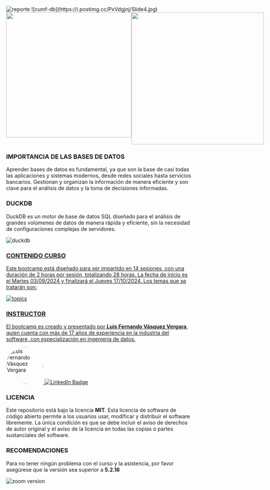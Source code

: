 
<img src="https://upload.wikimedia.org/wikipedia/commons/thumb/1/13/SoftServe_logo_2017.svg/179px-SoftServe_logo_2017.svg.png?20220507181101" alt="reporte" border="0"/>
![cumf-db](https://i.postimg.cc/PxVdgjnj/Slide4.jpg)

<div style="display: flex; justify-content: space-between;"> <img width="340" src="https://github-readme-stats.vercel.app/api?username=codingupmyfuture&count_private=true&show_icons=true&theme=react" /> <img width="359" src="https://streak-stats.demolab.com/?user=codingupmyfuture&theme=react" /> </div>

### **IMPORTANCIA DE LAS BASES DE DATOS**

Aprender bases de datos es fundamental, ya que son la base de casi todas las aplicaciones y sistemas modernos, desde redes sociales hasta servicios bancarios. Gestionan y organizan la información de manera eficiente y son clave para el análisis de datos y la toma de decisiones informadas.
### **DUCKDB**

DuckDB es un motor de base de datos SQL diseñado para el análisis de grandes volúmenes de datos de manera rápida y eficiente, sin la necesidad de configuraciones complejas de servidores.

![duckdb](https://miro.medium.com/v2/resize:fit:950/1*_ujkoMQbD__1sa7U0rzINw.png)<a href="https://github.com/codingupmyfuture/github-stats"/>
### **CONTENIDO CURSO**

Este bootcamp está diseñado para ser impartido en 14 sesiones, con una duración de 2 horas por sesión, totalizando 28 horas. La fecha de inicio es el Martes 03/09/2024 y finalizará el Jueves 17/10/2024. Los temas que se tratarán son:

![topics](https://i.postimg.cc/QxGh606S/cumf-bd.png)
### **INSTRUCTOR**

El bootcamp es creado y presentado por **Luis Fernando Vásquez Vergara**, quien cuenta con más de 17 años de experiencia en la industria del software, con especialización en ingeniería de datos.

<img src="https://media.licdn.com/dms/image/C4E03AQGnuk9_nMX1dQ/profile-displayphoto-shrink_800_800/0/1580769475032?e=1729123200&v=beta&t=3GYk8DuS2TEjU-AHJJWL6hSErC5CreKEjFDJmYP439g" alt="Luis Fernando Vásquez Vergara" style="border-radius: 50%; width: 100px; height: 100px;"/>
<a target="_blank" href="https://www.linkedin.com/in/luisvasv/"> <img src="https://img.shields.io/badge/-LinkedIn-0077B5?style=for-the-badge&logo=Linkedin&logoColor=white" alt="LinkedIn Badge"> </a>

### **LICENCIA**

Este repositorio está bajo la licencia **MIT**. Esta licencia de software de código abierto permite a los usuarios usar, modificar y distribuir el software libremente. La única condición es que se debe incluir el aviso de derechos de autor original y el aviso de la licencia en todas las copias o partes sustanciales del software.
### **RECOMENDACIONES**

Para no tener ningún problema con el curso y la asistencia, por favor asegúrese que la versión sea superior a **5.2.16**

![zoom version](https://github.com/codingupmyfuture/bootcamplinuxpython/raw/main/contenido.curso/000.imagenes/001.zoom.version.png)
